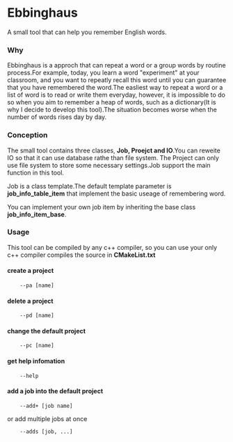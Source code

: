 # Ebbinghaus
 A small tool that can help you remember English words.


### Why


Ebbinghaus is a approch that can repeat a word or a group words by routine process.For example, today, you learn a word "experiment" at your classroom, and you want to repeatly recall this word until you can guarantee that you have remembered the word.The easliest way to repeat a word or a list of word is to read or write them everyday, however, it is impossible to do so when you aim to remember a heap of words, such as a dictionary(It is why I decide to develop this tool).The situation becomes worse when the number of words rises day by day.


### Conception

The small tool contains three classes, **Job, Proejct and IO**.You can reweite IO so that it can use database rathe than file system. The Project can only use file system to store some necessary settings.Job support the main function in this tool.

Job is a class template.The default template parameter is **job\_info\_table\_item** that implement the basic useage of remembering word.

You can implement your own job item by inheriting the base class **job\_info\_item\_base**.


### Usage

This tool can be compiled by any c++ compiler, so you can use your only c++ compiler compiles the source in **CMakeList.txt**

#### create a project

        --pa [name]

#### delete a project
        --pd [name]

#### change the default project

        --pc [name]

#### get help infomation

        --help

#### add a job into the default project

        --add+ [job name]

or add multiple jobs at once 

        --adds [job, ...]
